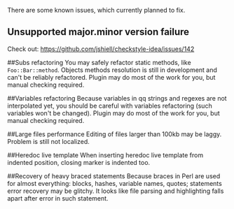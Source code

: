 There are some known issues, which currently planned to fix.

## Unsupported major.minor version failure
Check out: https://github.com/jshiell/checkstyle-idea/issues/142

##Subs refactoring
You may safely refactor static methods, like `Foo::Bar::method`. Objects methods resolution is still in development and can't be reliably refactored. Plugin may do most of the work for you, but manual checking required.

##Variables refactoring
Because variables in qq strings and regexes are not interpolated yet, you should be careful with variables refactoring (such variables won't be changed). Plugin may do most of the work for you, but manual checking required.

##Large files performance
Editing of files larger than 100kb may be laggy. Problem is still not localized.

##Heredoc live template
When inserting heredoc live template from indented position, closing marker is indented too. 

##Recovery of heavy braced statements
Because braces in Perl are used for almost everything: blocks, hashes, variable names, quotes; statements error recovery may be glitchy. It looks like file parsing and highlighting falls apart after error in such statement. 
